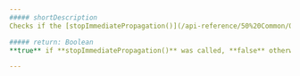 ```yaml
---
##### shortDescription
Checks if the [stopImmediatePropagation()](/api-reference/50%20Common/Object%20Structures/dxEvent/3%20Methods/stopImmediatePropagation().md '/Documentation/ApiReference/Common/Object_Structures/dxEvent/Methods/#stopImmediatePropagation') method was called on this event object.

##### return: Boolean
**true** if **stopImmediatePropagation()** was called, **false** otherwise.

---
```


